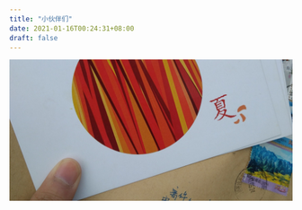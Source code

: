 ```yaml
---
title: "小伙伴们"
date: 2021-01-16T00:24:31+08:00
draft: false
---
```


![一封纸笺](letter-from-friend.jpg)


<style>

.linkpage ul {
    color: rgba(255,255,255,.15)
}

.linkpage ul:after {
    content: " ";
    clear: both;
    display: block
}

.linkpage li {
    float: left;
    width: 48%;
    position: relative;
    -webkit-transition: .3s ease-out;
    transition: .3s ease-out;
    border-radius: 5px;
    line-height: 1.3;
    height: 90px;
    display: block
}

.linkpage h3 {
    margin: 15px -25px;
    padding: 0 25px;
    border-left: 5px solid #51aded;
    background-color: #f7f7f7;
    font-size: 25px;
    line-height: 40px
}

.linkpage li:hover {
    background: rgba(230,244,250,.5);
    cursor: pointer
}

.linkpage li a {
    padding: 0 10px 0 90px
}

.linkpage li a img {
    width: 60px;
    height: 60px;
    border-radius: 50%;
    position: absolute;
    top: 15px;
    left: 15px;
    cursor: pointer;
    margin: auto;
    border: none
}

.linkpage li a h4 {
    color: #333;
    font-size: 18px;
    margin: 0 0 7px;
    padding-left: 90px
}

.linkpage li a h4:hover {
    color: #51aded
}

.linkpage li a h4, .linkpage li a p {
    cursor: pointer;
    white-space: nowrap;
    text-overflow: ellipsis;
    overflow: hidden;
    line-height: 1.4;
    margin: 0 !important;
}

.linkpage li a p {
    font-size: 12px;
    color: #999;
    padding-left: 90px
}

@media(max-width: 460px) {
    .linkpage li {
        width:97%
    }

    .linkpage ul {
        padding-left: 5px
    }
}


</style>

<div class="linkpage"><ul id="friendsList"></ul></div>

<script type="text/javascript">
// 以下为样例内容，按照格式可以随意修改
var myFriends = [
    ["https://www.chee5e.space", "https://chee5e.space/images/avatar.jpg", "@芝士部落格", "有思想，也有忧伤和理想"], 
    ["https://sanshiliuxiao.top/", "https://cdn.jsdelivr.net/gh/vensing/static@latest/avatar/sanshiliuxiao.jpg", "@三十六咲", "快走吧，趁风停止之前"], 
    ["https://rea.ink/", "https://rea.ink/head.png", "@书书", "清风皓月，光景常新。"], 
    ["https://jdragon.club/", "/avatar/jdragon.jpg", "@谭宇", "喜欢唱(typing)跳(roller skating)rap(Swimming)！"], 
    ["https://www.jianshu.com/u/af3a36ae8d16", "/avatar/li2niu.png", "@李二牛", "深耕Web服务端 马拉松爱好者(PB330)"], 
    ["https://www.i-lab.top/", "https://www.i-lab.top/favicon.ico", "@震邦的算法日常", "南北传"], 
];



// 以下为核心功能内容，修改前请确保理解您的行为内容与可能造成的结果
var  targetList = document.getElementById("friendsList");
while (myFriends.length > 0) {
    var rndNum = Math.floor(Math.random()*myFriends.length);
    var friendNode = document.createElement("li");
    var friend_link = document.createElement("a"), 
        friend_img = document.createElement("img"), 
        friend_name = document.createElement("h4"), 
        friend_about = document.createElement("p")
    ;
    friend_link.target = "_blank";
    friend_link.href = myFriends[rndNum][0];
    friend_img.src=myFriends[rndNum][1];
    friend_name.innerText = myFriends[rndNum][2];
    friend_about.innerText = myFriends[rndNum][3];
    friend_link.appendChild(friend_img);
    friend_link.appendChild(friend_name);
    friend_link.appendChild(friend_about);
    friendNode.appendChild(friend_link);
    targetList.appendChild(friendNode);
    myFriends.splice(rndNum, 1);
}
</script>


